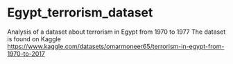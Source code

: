 # Egypt_terrorism_dataset
Analysis of a dataset about terrorism in Egypt from 1970 to 1977
The dataset is found on Kaggle https://www.kaggle.com/datasets/omarmoneer65/terrorism-in-egypt-from-1970-to-2017
